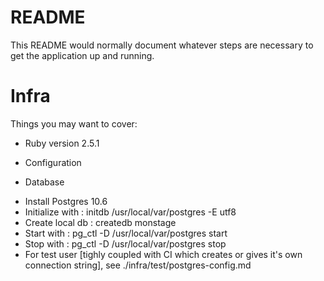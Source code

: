 # README

This README would normally document whatever steps are necessary to get the
application up and running.

# Infra
Things you may want to cover:

* Ruby version
2.5.1

* Configuration

* Database
- Install Postgres 10.6
- Initialize with : initdb /usr/local/var/postgres -E utf8
- Create local db : createdb monstage
- Start with : pg_ctl -D /usr/local/var/postgres start
- Stop with : pg_ctl -D /usr/local/var/postgres stop
- For test user [tighly coupled with CI which creates or gives it's own connection string], see ./infra/test/postgres-config.md

